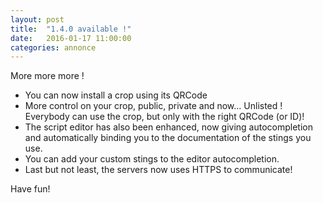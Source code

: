 ```yaml
---
layout: post
title:  "1.4.0 available !"
date:   2016-01-17 11:00:00
categories: annonce
---
```


More more more ! 

- You can now install a crop using its QRCode
- More control on your crop, public, private and now... Unlisted ! Everybody can use the crop, but only with the right QRCode (or ID)!
- The script editor has also been enhanced, now giving autocompletion and automatically binding you to the documentation of the stings you use.
- You can add your custom stings to the editor autocompletion.
- Last but not least, the servers now uses HTTPS to communicate!

Have fun!
